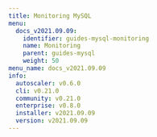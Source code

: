 ```yaml
---
title: Monitoring MySQL
menu:
  docs_v2021.09.09:
    identifier: guides-mysql-monitoring
    name: Monitoring
    parent: guides-mysql
    weight: 50
menu_name: docs_v2021.09.09
info:
  autoscaler: v0.6.0
  cli: v0.21.0
  community: v0.21.0
  enterprise: v0.8.0
  installer: v2021.09.09
  version: v2021.09.09
---
```


